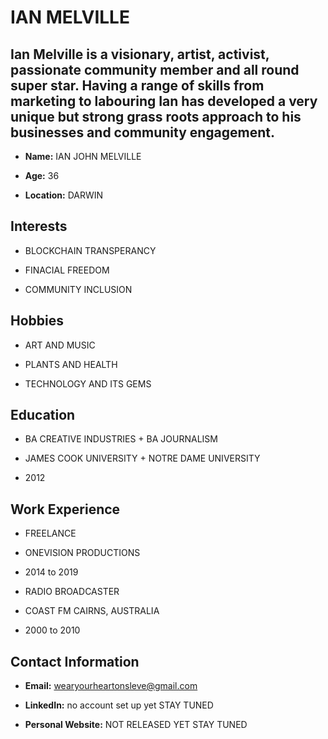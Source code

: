 # IAN MELVILLE



## Ian Melville is a visionary, artist, activist, passionate community member and all round super star. Having a range of skills from marketing to labouring Ian has developed a very unique but strong grass roots approach to his businesses and community engagement. 



- **Name:** IAN JOHN MELVILLE

- **Age:** 36

- **Location:** DARWIN



## Interests



- BLOCKCHAIN TRANSPERANCY
  
- FINACIAL FREEDOM

- COMMUNITY INCLUSION



## Hobbies



- ART AND MUSIC

- PLANTS AND HEALTH

- TECHNOLOGY AND ITS GEMS



## Education



- BA CREATIVE INDUSTRIES + BA JOURNALISM

- JAMES COOK UNIVERSITY + NOTRE DAME UNIVERSITY

- 2012



## Work Experience



  - FREELANCE

  - ONEVISION PRODUCTIONS

  - 2014 to 2019



  - RADIO BROADCASTER

  - COAST FM CAIRNS, AUSTRALIA

  - 2000 to 2010



## Contact Information



- **Email:** wearyourheartonsleve@gmail.com

- **LinkedIn:** no account set up yet STAY TUNED

- **Personal Website:** NOT RELEASED YET STAY TUNED

